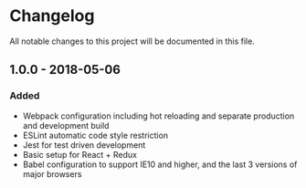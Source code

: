 # Changelog
All notable changes to this project will be documented in this file.

## 1.0.0 - 2018-05-06
### Added
* Webpack configuration including hot reloading and separate production and development build
* ESLint automatic code style restriction
* Jest for test driven development
* Basic setup for React + Redux
* Babel configuration to support IE10 and higher, and the last 3 versions of major browsers
